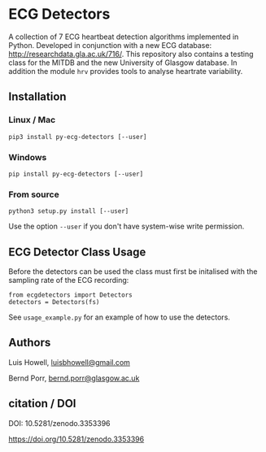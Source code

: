 # ECG Detectors

A collection of 7 ECG heartbeat detection algorithms implemented in Python. Developed in conjunction with a new ECG database: http://researchdata.gla.ac.uk/716/. This repository also contains a testing class for the MITDB and the new University of Glasgow database. In addition the module `hrv` provides tools to
analyse heartrate variability.


## Installation

### Linux / Mac

```
pip3 install py-ecg-detectors [--user]
```

### Windows

```
pip install py-ecg-detectors [--user]
```

### From source

```
python3 setup.py install [--user]
```

Use the option `--user` if you don't have system-wise write permission.


## ECG Detector Class Usage

Before the detectors can be used the class must first be initalised with the sampling rate of the ECG recording:

```
from ecgdetectors import Detectors
detectors = Detectors(fs)
```

See `usage_example.py` for an example of how to use the detectors.


## Authors

Luis Howell, luisbhowell@gmail.com

Bernd Porr, bernd.porr@glasgow.ac.uk


## citation / DOI

DOI: 10.5281/zenodo.3353396

https://doi.org/10.5281/zenodo.3353396
